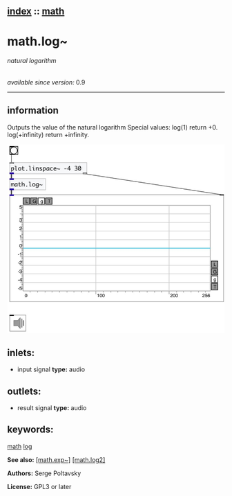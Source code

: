 [index](index.html) :: [math](category_math.html)
---

# math.log~

###### natural logarithm

*available since version:* 0.9

---


## information
Outputs the value of the natural logarithm
Special values:
log(1) return +0.
log(+infinity) return +infinity.



[![example](../examples/img/math.log~.jpg)](../examples/pd/math.log~.pd)









## inlets:

* input signal 
__type:__ audio<br>



## outlets:

* result signal
__type:__ audio<br>



## keywords:

[math](keywords/math.html)
[log](keywords/log.html)



**See also:**
[\[math.exp~\]](math.exp~.html)
[\[math.log2\]](math.log2.html)




**Authors:** Serge Poltavsky




**License:** GPL3 or later





